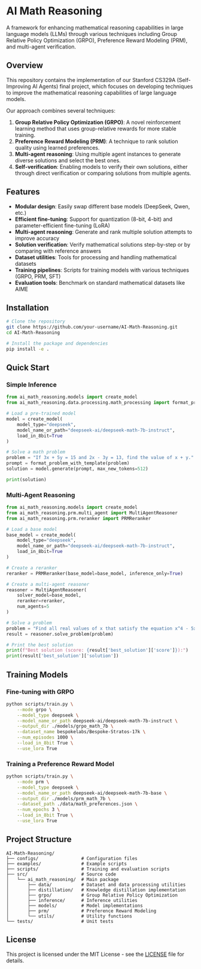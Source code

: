 # AI Math Reasoning

A framework for enhancing mathematical reasoning capabilities in large language models (LLMs) through various techniques including Group Relative Policy Optimization (GRPO), Preference Reward Modeling (PRM), and multi-agent verification.

## Overview

This repository contains the implementation of our Stanford CS329A (Self-Improving AI Agents) final project, which focuses on developing techniques to improve the mathematical reasoning capabilities of large language models.

Our approach combines several techniques:

1. **Group Relative Policy Optimization (GRPO)**: A novel reinforcement learning method that uses group-relative rewards for more stable training.
2. **Preference Reward Modeling (PRM)**: A technique to rank solution quality using learned preferences.
3. **Multi-agent reasoning**: Using multiple agent instances to generate diverse solutions and select the best ones.
4. **Self-verification**: Enabling models to verify their own solutions, either through direct verification or comparing solutions from multiple agents.

## Features

- **Modular design**: Easily swap different base models (DeepSeek, Qwen, etc.)
- **Efficient fine-tuning**: Support for quantization (8-bit, 4-bit) and parameter-efficient fine-tuning (LoRA)
- **Multi-agent reasoning**: Generate and rank multiple solution attempts to improve accuracy
- **Solution verification**: Verify mathematical solutions step-by-step or by comparing with reference answers
- **Dataset utilities**: Tools for processing and handling mathematical datasets
- **Training pipelines**: Scripts for training models with various techniques (GRPO, PRM, SFT)
- **Evaluation tools**: Benchmark on standard mathematical datasets like AIME

## Installation

```bash
# Clone the repository
git clone https://github.com/your-username/AI-Math-Reasoning.git
cd AI-Math-Reasoning

# Install the package and dependencies
pip install -e .
```

## Quick Start

### Simple Inference

```python
from ai_math_reasoning.models import create_model
from ai_math_reasoning.data.processing.math_processing import format_problem_with_template

# Load a pre-trained model
model = create_model(
    model_type="deepseek",
    model_name_or_path="deepseek-ai/deepseek-math-7b-instruct",
    load_in_8bit=True
)

# Solve a math problem
problem = "If 3x + 5y = 15 and 2x - 3y = 13, find the value of x + y."
prompt = format_problem_with_template(problem)
solution = model.generate(prompt, max_new_tokens=512)

print(solution)
```

### Multi-Agent Reasoning

```python
from ai_math_reasoning.models import create_model
from ai_math_reasoning.prm.multi_agent import MultiAgentReasoner
from ai_math_reasoning.prm.reranker import PRMReranker

# Load a base model
base_model = create_model(
    model_type="deepseek",
    model_name_or_path="deepseek-ai/deepseek-math-7b-instruct",
    load_in_8bit=True
)

# Create a reranker
reranker = PRMReranker(base_model=base_model, inference_only=True)

# Create a multi-agent reasoner
reasoner = MultiAgentReasoner(
    solver_model=base_model,
    reranker=reranker,
    num_agents=5
)

# Solve a problem
problem = "Find all real values of x that satisfy the equation x^4 - 5x^2 + 4 = 0."
result = reasoner.solve_problem(problem)

# Print the best solution
print(f"Best solution (score: {result['best_solution']['score']}):")
print(result['best_solution']['solution'])
```

## Training Models

### Fine-tuning with GRPO

```bash
python scripts/train.py \
    --mode grpo \
    --model_type deepseek \
    --model_name_or_path deepseek-ai/deepseek-math-7b-instruct \
    --output_dir ./models/grpo_math_7b \
    --dataset_name bespokelabs/Bespoke-Stratos-17k \
    --num_episodes 1000 \
    --load_in_8bit True \
    --use_lora True
```

### Training a Preference Reward Model

```bash
python scripts/train.py \
    --mode prm \
    --model_type deepseek \
    --model_name_or_path deepseek-ai/deepseek-math-7b-base \
    --output_dir ./models/prm_math_7b \
    --dataset_path ./data/math_preferences.json \
    --num_epochs 3 \
    --load_in_8bit True \
    --use_lora True
```

## Project Structure

```
AI-Math-Reasoning/
├── configs/                # Configuration files
├── examples/               # Example scripts
├── scripts/                # Training and evaluation scripts
├── src/                    # Source code
│   └── ai_math_reasoning/  # Main package
│       ├── data/           # Dataset and data processing utilities
│       ├── distillation/   # Knowledge distillation implementation
│       ├── grpo/           # Group Relative Policy Optimization
│       ├── inference/      # Inference utilities
│       ├── models/         # Model implementations
│       ├── prm/            # Preference Reward Modeling
│       └── utils/          # Utility functions
└── tests/                  # Unit tests
```

## License

This project is licensed under the MIT License - see the [LICENSE](LICENSE) file for details.
